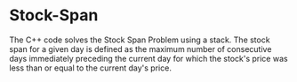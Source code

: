 # Stock-Span
The C++ code solves the Stock Span Problem using a stack. The stock span for a given day is defined as the maximum number of consecutive days immediately preceding the current day for which the stock's price was less than or equal to the current day's price.
